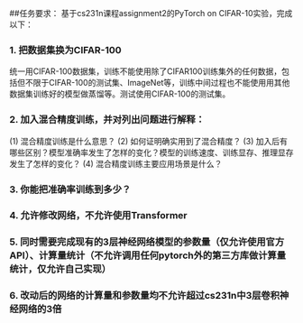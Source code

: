 ##任务要求：
基于cs231n课程assignment2的PyTorch on CIFAR-10实验，完成以下：

### 1. 把数据集换为CIFAR-100
统一用CIFAR-100数据集，训练不能使用除了CIFAR100训练集外的任何数据，包括但不限于CIFAR-100的测试集、ImageNet等，训练中间过程也不能使用用其他数据集训练好的模型做蒸馏等。测试使用CIFAR-100的测试集。

### 2. 加入混合精度训练，并对列出问题进行解释：
(1) 混合精度训练是什么意思？
(2) 如何证明确实用到了混合精度？
(3) 加入后有哪些区别？模型准确率发生了怎样的变化？模型的训练速度、训练显存、推理显存发生了怎样的变化？
(4) 混合精度训练主要应用场景是什么？

### 3. 你能把准确率训练到多少？

### 4. 允许修改网络，不允许使用Transformer

### 5. 同时需要完成现有的3层神经网络模型的参数量（仅允许使用官方API）、计算量统计（不允许调用任何pytorch外的第三方库做计算量统计，仅允许自己实现）

### 6. 改动后的网络的计算量和参数量均不允许超过cs231n中3层卷积神经网络的3倍
